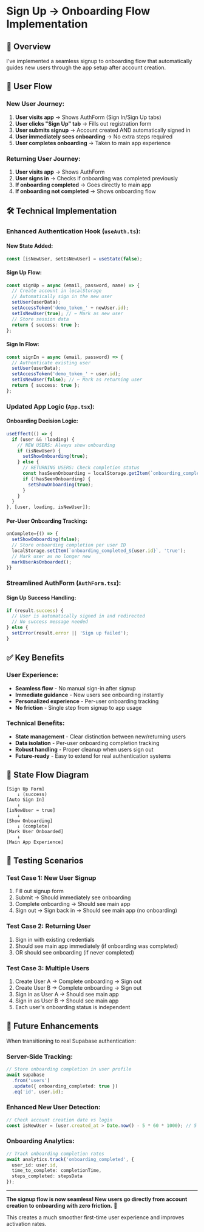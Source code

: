# Sign Up → Onboarding Flow Implementation

## 🎯 Overview

I've implemented a seamless signup to onboarding flow that automatically guides new users through the app setup after account creation.

## 🔄 User Flow

### **New User Journey:**
1. **User visits app** → Shows AuthForm (Sign In/Sign Up tabs)
2. **User clicks "Sign Up" tab** → Fills out registration form  
3. **User submits signup** → Account created AND automatically signed in
4. **User immediately sees onboarding** → No extra steps required
5. **User completes onboarding** → Taken to main app experience

### **Returning User Journey:**
1. **User visits app** → Shows AuthForm  
2. **User signs in** → Checks if onboarding was completed previously
3. **If onboarding completed** → Goes directly to main app
4. **If onboarding not completed** → Shows onboarding flow

## 🛠️ Technical Implementation

### **Enhanced Authentication Hook (`useAuth.ts`):**

#### New State Added:
```typescript
const [isNewUser, setIsNewUser] = useState(false);
```

#### Sign Up Flow:
```typescript
const signUp = async (email, password, name) => {
  // Create account in localStorage
  // Automatically sign in the new user
  setUser(userData);
  setAccessToken('demo_token_' + newUser.id);
  setIsNewUser(true); // ← Mark as new user
  // Store session data
  return { success: true };
};
```

#### Sign In Flow:
```typescript
const signIn = async (email, password) => {
  // Authenticate existing user
  setUser(userData);
  setAccessToken('demo_token_' + user.id);
  setIsNewUser(false); // ← Mark as returning user
  return { success: true };
};
```

### **Updated App Logic (`App.tsx`):**

#### Onboarding Decision Logic:
```typescript
useEffect(() => {
  if (user && !loading) {
    // NEW USERS: Always show onboarding
    if (isNewUser) {
      setShowOnboarding(true);
    } else {
      // RETURNING USERS: Check completion status
      const hasSeenOnboarding = localStorage.getItem(`onboarding_completed_${user.id}`);
      if (!hasSeenOnboarding) {
        setShowOnboarding(true);
      }
    }
  }
}, [user, loading, isNewUser]);
```

#### Per-User Onboarding Tracking:
```typescript
onComplete={() => {
  setShowOnboarding(false);
  // Store onboarding completion per user ID
  localStorage.setItem(`onboarding_completed_${user.id}`, 'true');
  // Mark user as no longer new
  markUserAsOnboarded();
}}
```

### **Streamlined AuthForm (`AuthForm.tsx`):**

#### Sign Up Success Handling:
```typescript
if (result.success) {
  // User is automatically signed in and redirected
  // No success message needed
} else {
  setError(result.error || 'Sign up failed');
}
```

## ✅ Key Benefits

### **User Experience:**
- **Seamless flow** - No manual sign-in after signup
- **Immediate guidance** - New users see onboarding instantly  
- **Personalized experience** - Per-user onboarding tracking
- **No friction** - Single step from signup to app usage

### **Technical Benefits:**
- **State management** - Clear distinction between new/returning users
- **Data isolation** - Per-user onboarding completion tracking
- **Robust handling** - Proper cleanup when users sign out
- **Future-ready** - Easy to extend for real authentication systems

## 🔄 State Flow Diagram

```
[Sign Up Form] 
    ↓ (success)
[Auto Sign In] 
    ↓
[isNewUser = true]
    ↓  
[Show Onboarding]
    ↓ (complete)
[Mark User Onboarded]
    ↓
[Main App Experience]
```

## 🧪 Testing Scenarios

### **Test Case 1: New User Signup**
1. Fill out signup form
2. Submit → Should immediately see onboarding
3. Complete onboarding → Should see main app
4. Sign out → Sign back in → Should see main app (no onboarding)

### **Test Case 2: Returning User**
1. Sign in with existing credentials
2. Should see main app immediately (if onboarding was completed)
3. OR should see onboarding (if never completed)

### **Test Case 3: Multiple Users**
1. Create User A → Complete onboarding → Sign out
2. Create User B → Complete onboarding → Sign out  
3. Sign in as User A → Should see main app
4. Sign in as User B → Should see main app
5. Each user's onboarding status is independent

## 🚀 Future Enhancements

When transitioning to real Supabase authentication:

### **Server-Side Tracking:**
```typescript
// Store onboarding completion in user profile
await supabase
  .from('users')
  .update({ onboarding_completed: true })
  .eq('id', user.id);
```

### **Enhanced New User Detection:**
```typescript
// Check account creation date vs login
const isNewUser = (user.created_at > Date.now() - 5 * 60 * 1000); // 5 minutes
```

### **Onboarding Analytics:**
```typescript
// Track onboarding completion rates
await analytics.track('onboarding_completed', {
  user_id: user.id,
  time_to_complete: completionTime,
  steps_completed: stepsData
});
```

---

**The signup flow is now seamless! New users go directly from account creation to onboarding with zero friction.** 🎉

This creates a much smoother first-time user experience and improves activation rates.